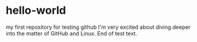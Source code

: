# hello-world
my first repository for testing github
I'm very excited about diving deeper into the matter of GitHub and Linux.
End of test text.
